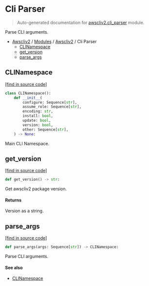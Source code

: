 # Cli Parser

> Auto-generated documentation for [awscliv2.cli_parser](https://github.com/vemel/awscliv2/blob/main/awscliv2/cli_parser.py) module.

Parse CLI arguments.

- [Awscliv2](../README.md#aws-cli-v2-for-python-) / [Modules](../MODULES.md#awscliv2-modules) / [Awscliv2](index.md#awscliv2) / Cli Parser
    - [CLINamespace](#clinamespace)
    - [get_version](#get_version)
    - [parse_args](#parse_args)

## CLINamespace

[[find in source code]](https://github.com/vemel/awscliv2/blob/main/awscliv2/cli_parser.py#L25)

```python
class CLINamespace():
    def __init__(
        configure: Sequence[str],
        assume_role: Sequence[str],
        encoding: str,
        install: bool,
        update: bool,
        version: bool,
        other: Sequence[str],
    ) -> None:
```

Main CLI Namespace.

## get_version

[[find in source code]](https://github.com/vemel/awscliv2/blob/main/awscliv2/cli_parser.py#L12)

```python
def get_version() -> str:
```

Get awscliv2 package version.

#### Returns

Version as a string.

## parse_args

[[find in source code]](https://github.com/vemel/awscliv2/blob/main/awscliv2/cli_parser.py#L49)

```python
def parse_args(args: Sequence[str]) -> CLINamespace:
```

Parse CLI arguments.

#### See also

- [CLINamespace](#clinamespace)
